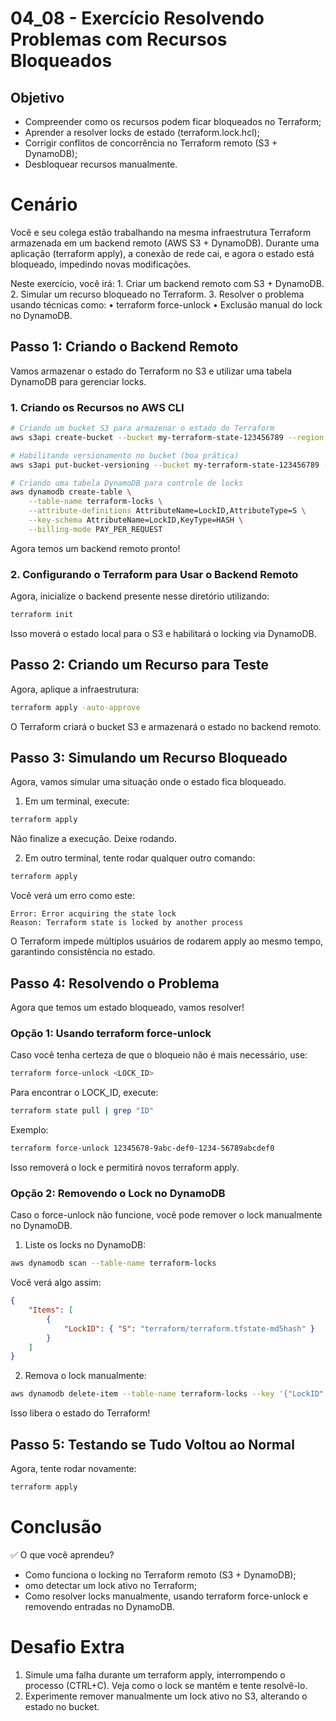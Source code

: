 # 04_08 - Exercício Resolvendo Problemas com Recursos Bloqueados

## Objetivo
- Compreender como os recursos podem ficar bloqueados no Terraform;  
- Aprender a resolver locks de estado (terraform.lock.hcl);  
- Corrigir conflitos de concorrência no Terraform remoto (S3 + DynamoDB);  
- Desbloquear recursos manualmente.  

# Cenário

Você e seu colega estão trabalhando na mesma infraestrutura Terraform armazenada em um backend remoto (AWS S3 + DynamoDB). Durante uma aplicação (terraform apply), a conexão de rede cai, e agora o estado está bloqueado, impedindo novas modificações.

Neste exercício, você irá:
	1.	Criar um backend remoto com S3 + DynamoDB.
	2.	Simular um recurso bloqueado no Terraform.
	3.	Resolver o problema usando técnicas como:
	•	terraform force-unlock
	•	Exclusão manual do lock no DynamoDB.


## Passo 1: Criando o Backend Remoto

Vamos armazenar o estado do Terraform no S3 e utilizar uma tabela DynamoDB para gerenciar locks.

### 1. Criando os Recursos no AWS CLI
```bash
# Criando um bucket S3 para armazenar o estado do Terraform
aws s3api create-bucket --bucket my-terraform-state-123456789 --region us-east-1

# Habilitando versionamento no bucket (boa prática)
aws s3api put-bucket-versioning --bucket my-terraform-state-123456789 --versioning-configuration Status=Enabled

# Criando uma tabela DynamoDB para controle de locks
aws dynamodb create-table \
    --table-name terraform-locks \
    --attribute-definitions AttributeName=LockID,AttributeType=S \
    --key-schema AttributeName=LockID,KeyType=HASH \
    --billing-mode PAY_PER_REQUEST
```
Agora temos um backend remoto pronto!

### 2. Configurando o Terraform para Usar o Backend Remoto

Agora, inicialize o backend presente nesse diretório utilizando:
```bash
terraform init
```

Isso moverá o estado local para o S3 e habilitará o locking via DynamoDB.

## Passo 2: Criando um Recurso para Teste

Agora, aplique a infraestrutura:
```bash
terraform apply -auto-approve
```
O Terraform criará o bucket S3 e armazenará o estado no backend remoto.

## Passo 3: Simulando um Recurso Bloqueado

Agora, vamos simular uma situação onde o estado fica bloqueado.
1.	Em um terminal, execute:
```bash
terraform apply
```
Não finalize a execução. Deixe rodando.

2.	Em outro terminal, tente rodar qualquer outro comando:
```bash
terraform apply
```

Você verá um erro como este:
```
Error: Error acquiring the state lock
Reason: Terraform state is locked by another process
```
O Terraform impede múltiplos usuários de rodarem apply ao mesmo tempo, garantindo consistência no estado.

## Passo 4: Resolvendo o Problema

Agora que temos um estado bloqueado, vamos resolver!

### Opção 1: Usando terraform force-unlock

Caso você tenha certeza de que o bloqueio não é mais necessário, use:
```bash
terraform force-unlock <LOCK_ID>
```

Para encontrar o LOCK_ID, execute:
```bash
terraform state pull | grep "ID"
```

Exemplo:
```bash
terraform force-unlock 12345678-9abc-def0-1234-56789abcdef0
```

Isso removerá o lock e permitirá novos terraform apply.

### Opção 2: Removendo o Lock no DynamoDB

Caso o force-unlock não funcione, você pode remover o lock manualmente no DynamoDB.
1.	Liste os locks no DynamoDB:
```bash
aws dynamodb scan --table-name terraform-locks
```

Você verá algo assim:
```json
{
    "Items": [
        {
            "LockID": { "S": "terraform/terraform.tfstate-md5hash" }
        }
    ]
}
```

2.	Remova o lock manualmente:
```bash
aws dynamodb delete-item --table-name terraform-locks --key '{"LockID": {"S": "terraform/terraform.tfstate-md5hash"}}'
```
Isso libera o estado do Terraform!

## Passo 5: Testando se Tudo Voltou ao Normal

Agora, tente rodar novamente:
```bash
terraform apply
```

# Conclusão

✅ O que você aprendeu?
- Como funciona o locking no Terraform remoto (S3 + DynamoDB);  
- omo detectar um lock ativo no Terraform;  
- Como resolver locks manualmente, usando terraform force-unlock e removendo entradas no DynamoDB.

# Desafio Extra
1.	Simule uma falha durante um terraform apply, interrompendo o processo (CTRL+C). Veja como o lock se mantém e tente resolvê-lo.  
2.	Experimente remover manualmente um lock ativo no S3, alterando o estado no bucket.  
